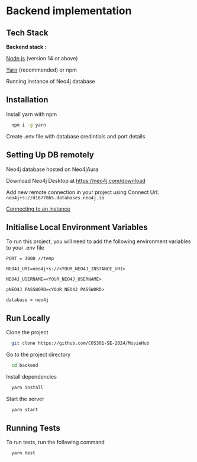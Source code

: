 # Backend implementation 




## Tech Stack

**Backend stack :** 

[Node.js](https://nodejs.org/en/download/) (version 14 or above)

[Yarn](https://yarnpkg.com/getting-started/install) (recommended) or npm

Running instance of Neo4j database
## Installation


Install yarn with npm

```bash
  npm i -g yarn
```
Create .env file with database credintials and port details

## Setting Up DB remotely
Neo4j database hosted on Neo4jAura 

Download Neo4j Desktop at https://neo4j.com/download 

Add  new remote connection in your project using Connect Url: 
`neo4j+s://d16778b5.databases.neo4j.io`

[Connecting to an instance](https://neo4j.com/docs/aura/auradb/getting-started/connect-database/)



## Initialise Local Environment Variables

To run this project, you will need to add the following environment variables to your .env file

`PORT = 3000 //temp`

`NEO4J_URI=neo4j+s://<YOUR_NEO4J_INSTANCE_URI>`

`NEO4J_USERNAME=<YOUR_NEO4J_USERNAME>`

`pNEO4J_PASSWORD=<YOUR_NEO4J_PASSWORD>`

`database = neo4j`
## Run Locally

Clone the project

```bash
  git clone https://github.com/COS301-SE-2024/MovieHub 
```

Go to the project directory

```bash
  cd backend
```

Install dependencies

```bash
  yarn install
```

Start the server

```bash
  yarn start
```


## Running Tests

To run tests, run the following command

```bash
  yarn test
```

